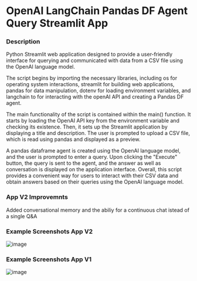 # OpenAI LangChain Pandas DF Agent Query Streamlit App



### Description
Python Streamlit web application designed to provide a user-friendly interface for querying and communicated with data from a CSV file using the OpenAI language model. 

The script begins by importing the necessary libraries, including os for operating system interactions, streamlit for building web applications, pandas for data manipulation, dotenv for loading environment variables, and langchain to for interacting with the openAI API and creating a Pandas DF agent. 

The main functionality of the script is contained within the main() function. It starts by loading the OpenAI API key from the environment variable and checking its existence. Then, it sets up the Streamlit application by displaying a title and description. The user is prompted to upload a CSV file, which is read using pandas and displayed as a preview. 

A pandas dataframe agent is created using the OpenAI language model, and the user is prompted to enter a query. Upon clicking the "Execute" button, the query is sent to the agent, and the answer as well as conversation is displayed on the application interface. Overall, this script provides a convenient way for users to interact with their CSV data and obtain answers based on their queries using the OpenAI language model.

### App V2 Improvemnts
Added conversational memory and the abiliy for a continuous chat istead of a single Q&A

### Example Screenshots App V2
![image](https://github.com/petermartens98/OpenAI-LangChain-Pandas-DF-Agent-Query-Streamlit-App/assets/87671757/2ca0d05b-3eff-48fc-8426-237634bc9661)

### Example Screenshots App V1
![image](https://github.com/petermartens98/OpenAI-LangChain-Pandas-DF-Agent-Query-Streamlit-App/assets/87671757/d80e6c6c-7afa-4c13-9b7c-57f8817b6515)
